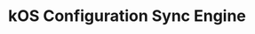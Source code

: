 ---
title: "kOS Configuration Sync Engine"
description: |
  Specification for the Configuration Sync Engine module within the kOS Global Orchestrator Layer. This module ensures consistent propagation of configuration changes and operational parameters across all nodes and modules in the federation.

module_identity:
  name: "Configuration Sync Engine"
  belongs_to: "kOS Global Orchestrator"

functions:
  - Distribute updated configuration files or settings
  - Enforce consistency of critical system parameters
  - Rollback support for failed configuration pushes
  - Notify nodes and agents of config changes
  - Validate configuration syntax and schema compliance

sync_modes:
  - Full configuration sync
  - Incremental/diff-based sync
  - Agent-class-specific config segment sync

api_endpoints:
  - /push_config_update
  - /get_node_config_status
  - /rollback_config_version
  - /validate_config_payload

future_extensions:
  - AI-driven config drift detection
  - Predictive config error correction
  - Support for declarative configuration state models (GitOps style)

security:
  - Configuration update signature verification
  - Role-based config update permissions
  - Config change audit logging

...